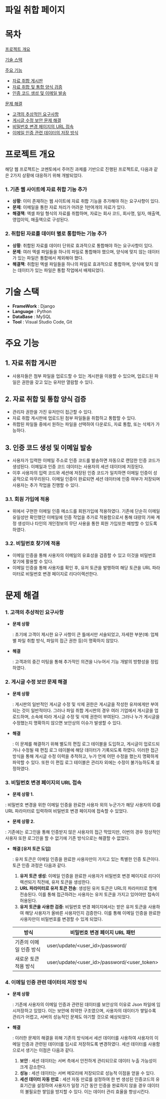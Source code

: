# 파일 취합 페이지

# 목차
[프로젝트 개요](#프로젝트-개요)

[기술 스택](#기술-스택)

[주요 기능](#주요-기능)

- [자료 취합 게시판](#2자료-취합-게시판)
- [자료 취합 및 통합 양식 검증](#2자료-취합-및-통합-양식-검증)
- [인증 코드 생성 및 이메일 발송](#2인증-코드-생성-및-이메일-발송)
   
[문제 해결](#문제-해결)

- [고객의 추상적인 요구사항](#3고객의-추상적인-요구사항)
- [게시글 수정 보안 문제 해결](#3게시글-수정-보안-문제-해결)
- [비밀번호 변경 페이지의 URL 접속](#3비밀번호-변경-페이지의-URL-접속)
- [이메일 인증 관련 데이터의 저장 방식](#3이메일-인증-관련-데이터의-저장-방식)

# **프로젝트** 개요

해당 웹 프로젝트는 코멘토에서 주어진 과제를 기반으로 진행된 프로젝트로, 다음과 같은 2가지 상황에 대응하기 위해 개발되었다.

### **1. 기존 웹 사이트에 자료 취합 기능 추가**

- **상황**: 이미 존재하는 웹 사이트에 자료 취합 기능을 추가해야 하는 요구사항이 있다.
- **문제**: 이메일을 통한 자료 처리가 어려운 1만여개의 자료가 있다.
- **해결책**: 엑셀 파일 형식의 자료를 취합하며, 자료는 회사 코드, 회사명, 일자, 매출액, 영업이익, 매출액으로 구성된다.

### **2. 취합된 자료를 데이터 별로 통합하는 기능 추가**

- **상황**: 취합된 자료를 데이터 단위로 효과적으로 통합해야 하는 요구사항이 있다.
- **문제**: 여러 엑셀 파일들을 하나의 파일로 통합해야 했으며, 양식에 맞지 않는 데이터가 있는 파일은 통합에서 제외해야 했다.
- **해결책**: 취합된 엑셀 파일들을 하나의 파일로 효과적으로 통합하며, 양식에 맞지 않는 데이터가 있는 파일은 통합 작업에서 배제되었다.

# **기술 스택**

- **FrameWork** : Django
- **Language** : Python
- **DataBase** : MySQL
- **Tool** : Visual Studio Code, Git

# **주요 기능**

## 1. **자료 취합 게시판**

- 사용자들은 첨부 파일을 업로드할 수 있는 게시판을 이용할 수 있으며, 업로드된 파일은 권한을 갖고 있는 유저만 열람할 수 있다.

## 2. **자료 취합 및 통합 양식 검증**

- 관리자 권한을 가진 유저만이 접근할 수 있다.
- 자료 취합 게시판에 업로드된 첨부 파일들을 취합하고 통합할 수 있다.
- 취합된 파일들 중에서 원하는 파일을 선택하여 다운로드, 자료 통합, 또는 삭제가 가능하다.

## 3. 인증 코드 생성 및 이메일 발송

- 사용자가 입력한 이메일 주소로 인증 코드를 발송하면 자동으로 랜덤한 인증 코드가 생성된다. 이메일과 인증 코드 데이터는 사용자의 세션 데이터에 저장된다.
- 이후 사용자의 입력 코드와 세션에 저장된 인증 코드가 일치하면 이메일 인증이 성공적으로 마무리된다. 이메일 인증이 완료되면 세션 데이터에 인증 여부가 저장되며 사용자는 추가 작업을 진행할 수 있다.

### 3.1. 회원 가입에 적용

- 위에서 구현한 이메일 인증 메소드를 회원가입에 적용하였다. 기존에 단순히 이메일 유일성만 확인했던 이메일에 인증 작업을 추가로 적용함으로서 통해 대량의 가짜 계정 생성이나 타인의 개인정보의 무단 사용을 통한 회원 가입또한 예방할 수 있도록 하였다.

### 3.2. 비밀번호 찾기에 적용

- 이메일 인증을 통해 사용자의 이메일의 유효성을 검증할 수 있고 이것을 비밀번호 찾기에 활용할 수 있다.
- 이메일 인증을 통해 사용자를 확인 후, 유저 토큰을 발행하여 해당 토큰을 URL 파라미터로 비밀번호 변경 페이지로 리다이렉션한다.

# **문제 해결**

### 1. **고객의 추상적인 요구사항**

- **문제 상황**
    
    : 초기에 고객이 제시한 요구 사항이 큰 틀에서만 서술되었고, 자세한 부분(예: 업체별 파일 취합 방식, 파일의 접근 권한 등)이 명확하지 않았다.
    
- **해결**
    
     : 고객과의 중간 미팅을 통해 추가적인 의견을 나누어서 기능 개발의 방향성을 정립하였다.
  
### 2. **게시글 수정 보안 문제 해결**

- **문제 상황**
    
    : 게시판의 일반적인 게시글 수정 및 삭제 권한은 게시글을 작성한 유저에게만 부여되는 것이 일반적이다. 그러나 파일 취합 게시판의 경우 여러 기업에서 게시글을 업로드하며, 소속에 따라 게시글 수정 및 삭제 권한이 부여된다. 그러나 누가 게시글을 수정했는지 명확하지 않으면 보안상의 이슈가 발생할 수 있다.
    
- **해결**
    
    : 이 문제를 해결하기 위해 별도의 편집 로그 테이블을 도입하고, 게시글이 업로드되거나 수정될 때 편집 로그 테이블에 해당 데이터가 기록되도록 하였다. 이러한 접근 방식을 통해 게시글 수정 이력을 추적하고, 누가 언제 어떤 수정을 했는지 명확하게 파악할 수 있다. 또한 이 편집 로그 테이블은 관리자 외에는 수정이 불가능하도록 설정하였다.

### 3. 비밀번호 변경 페이지의 URL 접속

- **문제 상황 1.**

: 비밀번호 변경을 위한 이메일 인증을 완료한 사용자 외의 누군가가 해당 사용자의 ID를 URL 파라미터로 입력하여 비밀번호 변경 페이지에 접속할 수 있었다.

- **문제 상황 2.**
  
: 기존에는 로그인을 통해 인증받지 않은 사용자의 접근 막았지만, 이번의 경우 정상적인 사용자 또한 로그인을 할 수 없기에 기존 방식으로는 해결할 수 없었다.

- **해결 [유저 토큰 도입]**
    
    : 유저 토큰은 이메일 인증을 완료한 사용자만이 가지고 있는 특별한 인증 토큰이다. 토큰 인증 과정은 다음과 같다. 
    
    1. **유저 토큰 생성**: 이메일 인증을 완료한 사용자가 비밀번호 변경 페이지로 리다이렉션되기 직전에, 유저 토큰을 생성한다.
    2. **URL 파라미터로 유저 토큰 전송**: 생성된 유저 토큰은 URL의 파라미터로 함께 전송된다. 이를 통해 접근하려는 사용자는 유저 토큰을 가지고 있어야만 접속이 허용된다.
    3. **유저 토큰을 사용한 검증**: 비밀번호 변경 페이지에서는 받은 유저 토큰을 사용하여 해당 사용자가 올바른 사용자인지 검증한다. 이를 통해 이메일 인증을 완료한 사용자만이 비밀번호를 변경할 수 있게 되었다.
    
    | 방식 | 비밀번호 변경 페이지 URL 패턴 |
    | --- | --- |
    | 기존의 이메일 인증 방식 | user/update/<user_id>/password/ |
    | 새로운 토큰 적용 방식 | user/update/<user_id>/password/<user_token> |

### 4. 이메일 인증 관련 데이터의 저장 방식

- **문제 상황**
    
    : 기존에 사용자의 이메일 인증과 관련된 데이터를 보안상의 이유로 Json 파일에 임시저장하고 있었다. 이는 보안에 취약한 구조였으며, 사용자의 데이터가 쌓일수록 관리가 어렵고, 서버의 성능적인 문제도 야기할 것으로 예상되었다.
    
- **해결**
    
    : 이러한 문제의 해결을 위해 기존의 방식에서 세션 데이터를 사용하여 사용자의 이메일 인증과 관련된 데이터를 임시로 저장하도록 변경하였다. 세션 데이터를 사용함으로서 생기는 이점은 다음과 같다.
    
    1. **보안** : 세션 데이터는 서버 측에서 안전하게 관리되므로 데이터 누출 가능성이 크게 감소한다.
    2. **성능** : 세션 데이터는 서버 메모리에 저장되므로 성능적 이점을 얻을 수 있다.
    3. **세션 데이터 자동 만료** : 세션 자동 만료를 설정하여 한 번 생성된 인증코드의 유효기간을 설정하여 사용자가 일정 기간 동안 인증을 완료하지 않을 경우 데이터의 불필요한 쌓임을 방지할 수 있다. 이는 데이터 관리 효율을 향상시킨다.
